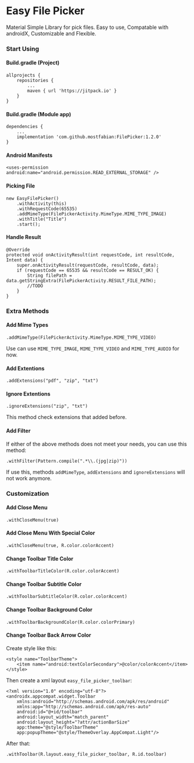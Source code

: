 # Easy File Picker

Material Simple Library for pick files. Easy to use, Compatable with androidX, Customizable and Flexible.

### Start Using

#### Build.gradle (Project)
```
allprojects {
    repositories {
        ...
        maven { url 'https://jitpack.io' }
    }
}
```

#### Build.gradle (Module app)
```
dependencies {
    ...
    implementation 'com.github.mostfabian:FilePicker:1.2.0'
}
```

#### Android Manifests
```
<uses-permission android:name="android.permission.READ_EXTERNAL_STORAGE" />
```

#### Picking File
```
new EasyFilePicker()
    .withActivity(this)
    .withRequestCode(65535)
    .addMimeType(FilePickerActivity.MimeType.MIME_TYPE_IMAGE)
    .withTitle("Title")
    .start();
```

#### Handle Result
```
@Override
protected void onActivityResult(int requestCode, int resultCode, Intent data) {
    super.onActivityResult(requestCode, resultCode, data);
    if (requestCode == 65535 && resultCode == RESULT_OK) {
        String filePath = data.getStringExtra(FilePickerActivity.RESULT_FILE_PATH);
        //TODO
    }
}
```

### Extra Methods

#### Add Mime Types
```
.addMimeType(FilePickerActivity.MimeType.MIME_TYPE_VIDEO)
```
Use can use `MIME_TYPE_IMAGE`, `MIME_TYPE_VIDEO` and `MIME_TYPE_AUDIO` for now.

#### Add Extentions
```
.addExtensions("pdf", "zip", "txt")
```

#### Ignore Extentions
```
.ignoreExtensions("zip", "txt")
```
This method check extensions that added before.

#### Add Filter
If either of the above methods does not meet your needs, you can use this method:
```
.withFilter(Pattern.compile(".*\\.(jpg|zip)"))
```
If use this, methods `addMimeType`, `addExtensions` and `ignoreExtensions` will not work anymore.

### Customization

#### Add Close Menu
```
.withCloseMenu(true)
```

#### Add Close Menu With Special Color
```
.withCloseMenu(true, R.color.colorAccent)
```

#### Change Toolbar Title Color
```
.withToolbarTitleColor(R.color.colorAccent)
```

#### Change Toolbar Subtitle Color
```
.withToolbarSubtitleColor(R.color.colorAccent)
```

#### Change Toolbar Background Color
```
.withToolbarBackgroundColor(R.color.colorPrimary)
```

#### Change Toolbar Back Arrow Color
Create style like this:
```
<style name="ToolbarTheme">
    <item name="android:textColorSecondary">@color/colorAccent</item>
</style>
```
Then create a xml layout `easy_file_picker_toolbar`:
```
<?xml version="1.0" encoding="utf-8"?>
<androidx.appcompat.widget.Toolbar
    xmlns:android="http://schemas.android.com/apk/res/android"
    xmlns:app="http://schemas.android.com/apk/res-auto"
    android:id="@+id/toolbar"
    android:layout_width="match_parent"
    android:layout_height="?attr/actionBarSize"
    app:theme="@style/ToolbarTheme"
    app:popupTheme="@style/ThemeOverlay.AppCompat.Light"/>
```
After that:
```
.withToolbar(R.layout.easy_file_picker_toolbar, R.id.toolbar)
```
